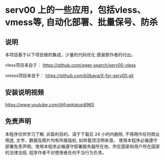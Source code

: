 # serv00 上的一些应用，包括vless、vmess等, 自动化部署、批量保号、防杀  

## 说明  

本项目基于以下项目做的集成，少量的代码优化
感谢原作者的付出。  

vless项目来自于： https://github.com/qwer-search/serv00-vless  

vmess项目来自于： https://github.com/k0baya/X-for-serv00.git  


## 安装说明视频  
https://www.youtube.com/@frankiejun8965   


## 免责声明
本程序仅供学习了解, 非盈利目的，请于下载后 24 小时内删除, 不得用作任何商业用途, 文字、数据及图片均有所属版权, 如转载须注明来源。
使用本程序必循遵守部署免责声明。使用本程序必循遵守部署服务器所在地、所在国家和用户所在国家的法律法规, 程序作者不对使用者任何不当行为负责。







